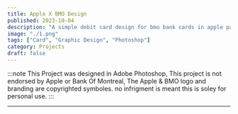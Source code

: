 ```yaml
---
title: Apple X BMO Design
published: 2023-10-04  
description: "A simple debit card design for bmo bank cards in apple pay"  
image: "./1.png"  
tags: ["Card", "Graphic Design", "Photoshop"]  
category: Projects  
draft: false
---
```

:::note
This Project was designed in Adobe Photoshop, This project is not endorsed by Apple or Bank Of Montreal, The Apple & BMO logo and branding are copyrighted symboles. no infrigment is meant this is soley for personal use.
:::

---